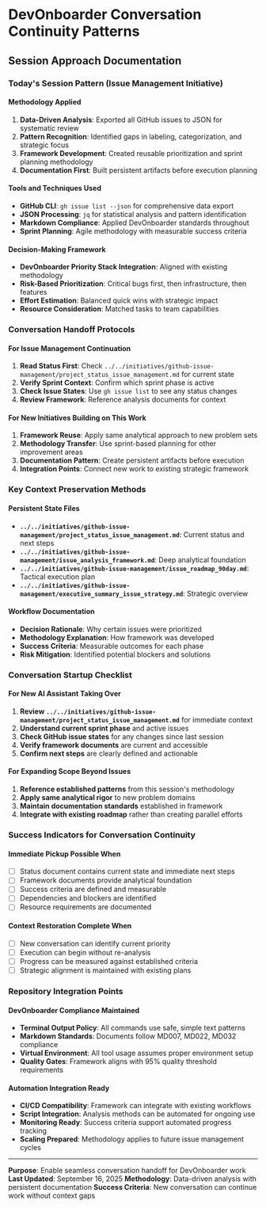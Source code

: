 # DevOnboarder Conversation Continuity Patterns

## Session Approach Documentation

### **Today's Session Pattern (Issue Management Initiative)**

#### **Methodology Applied**

1. **Data-Driven Analysis**: Exported all GitHub issues to JSON for systematic review
2. **Pattern Recognition**: Identified gaps in labeling, categorization, and strategic focus
3. **Framework Development**: Created reusable prioritization and sprint planning methodology
4. **Documentation First**: Built persistent artifacts before execution planning

#### **Tools and Techniques Used**

- **GitHub CLI**: `gh issue list --json` for comprehensive data export
- **JSON Processing**: `jq` for statistical analysis and pattern identification
- **Markdown Compliance**: Applied DevOnboarder standards throughout
- **Sprint Planning**: Agile methodology with measurable success criteria

#### **Decision-Making Framework**

- **DevOnboarder Priority Stack Integration**: Aligned with existing methodology
- **Risk-Based Prioritization**: Critical bugs first, then infrastructure, then features
- **Effort Estimation**: Balanced quick wins with strategic impact
- **Resource Consideration**: Matched tasks to team capabilities

### **Conversation Handoff Protocols**

#### **For Issue Management Continuation**

1. **Read Status First**: Check `../../initiatives/github-issue-management/project_status_issue_management.md` for current state
2. **Verify Sprint Context**: Confirm which sprint phase is active
3. **Check Issue States**: Use `gh issue list` to see any status changes
4. **Review Framework**: Reference analysis documents for context

#### **For New Initiatives Building on This Work**

1. **Framework Reuse**: Apply same analytical approach to new problem sets
2. **Methodology Transfer**: Use sprint-based planning for other improvement areas
3. **Documentation Pattern**: Create persistent artifacts before execution
4. **Integration Points**: Connect new work to existing strategic framework

### **Key Context Preservation Methods**

#### **Persistent State Files**

- **`../../initiatives/github-issue-management/project_status_issue_management.md`**: Current status and next steps
- **`../../initiatives/github-issue-management/issue_analysis_framework.md`**: Deep analytical foundation
- **`../../initiatives/github-issue-management/issue_roadmap_90day.md`**: Tactical execution plan
- **`../../initiatives/github-issue-management/executive_summary_issue_strategy.md`**: Strategic overview

#### **Workflow Documentation**

- **Decision Rationale**: Why certain issues were prioritized
- **Methodology Explanation**: How framework was developed
- **Success Criteria**: Measurable outcomes for each phase
- **Risk Mitigation**: Identified potential blockers and solutions

### **Conversation Startup Checklist**

#### **For New AI Assistant Taking Over**

1. **Review `../../initiatives/github-issue-management/project_status_issue_management.md`** for immediate context
2. **Understand current sprint phase** and active issues
3. **Check GitHub issue states** for any changes since last session
4. **Verify framework documents** are current and accessible
5. **Confirm next steps** are clearly defined and actionable

#### **For Expanding Scope Beyond Issues**

1. **Reference established patterns** from this session's methodology
2. **Apply same analytical rigor** to new problem domains
3. **Maintain documentation standards** established in framework
4. **Integrate with existing roadmap** rather than creating parallel efforts

### **Success Indicators for Conversation Continuity**

#### **Immediate Pickup Possible When**

- [ ] Status document contains current state and immediate next steps
- [ ] Framework documents provide analytical foundation
- [ ] Success criteria are defined and measurable
- [ ] Dependencies and blockers are identified
- [ ] Resource requirements are documented

#### **Context Restoration Complete When**

- [ ] New conversation can identify current priority
- [ ] Execution can begin without re-analysis
- [ ] Progress can be measured against established criteria
- [ ] Strategic alignment is maintained with existing plans

### **Repository Integration Points**

#### **DevOnboarder Compliance Maintained**

- **Terminal Output Policy**: All commands use safe, simple text patterns
- **Markdown Standards**: Documents follow MD007, MD022, MD032 compliance
- **Virtual Environment**: All tool usage assumes proper environment setup
- **Quality Gates**: Framework aligns with 95% quality threshold requirements

#### **Automation Integration Ready**

- **CI/CD Compatibility**: Framework can integrate with existing workflows
- **Script Integration**: Analysis methods can be automated for ongoing use
- **Monitoring Ready**: Success criteria support automated progress tracking
- **Scaling Prepared**: Methodology applies to future issue management cycles

---

**Purpose**: Enable seamless conversation handoff for DevOnboarder work
**Last Updated**: September 16, 2025
**Methodology**: Data-driven analysis with persistent documentation
**Success Criteria**: New conversation can continue work without context gaps

